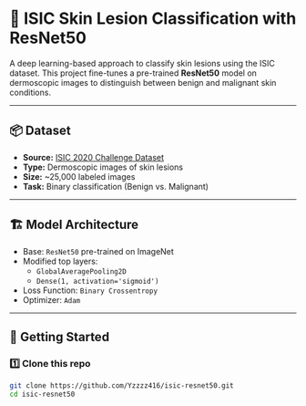 # 🧠 ISIC Skin Lesion Classification with ResNet50

A deep learning-based approach to classify skin lesions using the ISIC dataset. This project fine-tunes a pre-trained **ResNet50** model on dermoscopic images to distinguish between benign and malignant skin conditions.

---

## 📦 Dataset

- **Source:** [ISIC 2020 Challenge Dataset](https://www.kaggle.com/datasets/xhlulu/skin-cancer-mnist-ham10000)
- **Type:** Dermoscopic images of skin lesions
- **Size:** ~25,000 labeled images
- **Task:** Binary classification (Benign vs. Malignant)

---

## 🏗️ Model Architecture

- Base: `ResNet50` pre-trained on ImageNet
- Modified top layers:
  - `GlobalAveragePooling2D`
  - `Dense(1, activation='sigmoid')`
- Loss Function: `Binary Crossentropy`
- Optimizer: `Adam`

---

## 🚀 Getting Started

### 1️⃣ Clone this repo
```bash
git clone https://github.com/Yzzzz416/isic-resnet50.git
cd isic-resnet50
